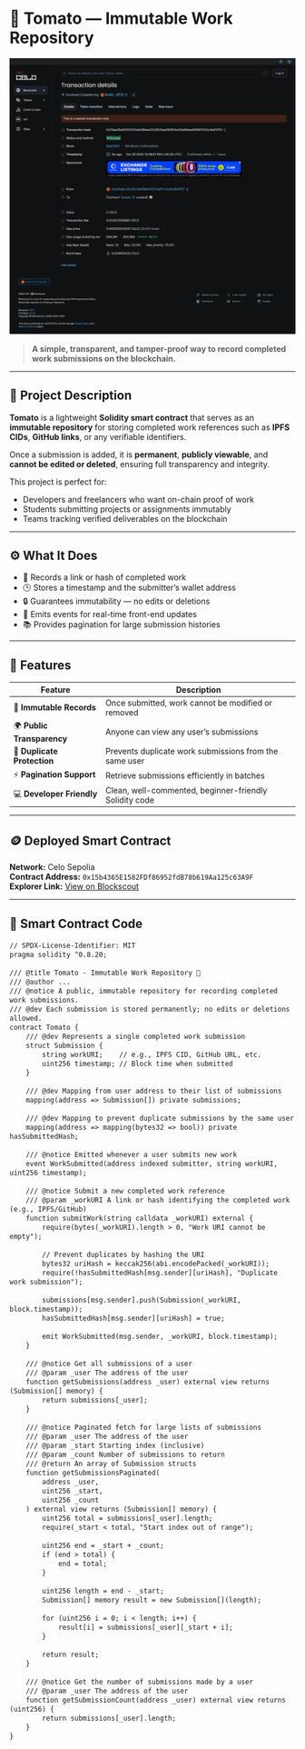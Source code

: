 # 🍅 Tomato — Immutable Work Repository
<p align="center">
  <img src="Celo-Sepolia-transaction-0x53ea28af4202024a0e18bbe32d3625ae09367ec93e66aba6086f7d32c6a93763-Blockscout.png" 
       alt="Celo Sepolia Transaction Screenshot" 
       width="700px">
</p>

> **A simple, transparent, and tamper-proof way to record completed work submissions on the blockchain.**

---

## 🧩 Project Description

**Tomato** is a lightweight **Solidity smart contract** that serves as an **immutable repository** for storing completed work references such as **IPFS CIDs**, **GitHub links**, or any verifiable identifiers.

Once a submission is added, it is **permanent**, **publicly viewable**, and **cannot be edited or deleted**, ensuring full transparency and integrity.

This project is perfect for:
- Developers and freelancers who want on-chain proof of work  
- Students submitting projects or assignments immutably  
- Teams tracking verified deliverables on the blockchain  

---

## ⚙️ What It Does

- 📝 Records a link or hash of completed work  
- 🕒 Stores a timestamp and the submitter’s wallet address  
- 🔒 Guarantees immutability — no edits or deletions  
- 📢 Emits events for real-time front-end updates  
- 📚 Provides pagination for large submission histories  

---

## 🌟 Features

| Feature | Description |
|---------|-------------|
| 🔐 **Immutable Records** | Once submitted, work cannot be modified or removed |
| 🌍 **Public Transparency** | Anyone can view any user’s submissions |
| 🚫 **Duplicate Protection** | Prevents duplicate work submissions from the same user |
| ⚡ **Pagination Support** | Retrieve submissions efficiently in batches |
| 💻 **Developer Friendly** | Clean, well-commented, beginner-friendly Solidity code |

---

## 🪙 Deployed Smart Contract

**Network:** Celo Sepolia  
**Contract Address:** `0x15b4365E1582FDf86952fdB78b619Aa125c63A9F`  
**Explorer Link:** [View on Blockscout](https://celo-sepolia.blockscout.com/address/0x15b4365E1582FDf86952fdB78b619Aa125c63A9F?tab=index)

---

## 🧱 Smart Contract Code

```solidity
// SPDX-License-Identifier: MIT
pragma solidity ^0.8.20;

/// @title Tomato - Immutable Work Repository 🍅
/// @author ...
/// @notice A public, immutable repository for recording completed work submissions.
/// @dev Each submission is stored permanently; no edits or deletions allowed.
contract Tomato {
    /// @dev Represents a single completed work submission
    struct Submission {
        string workURI;    // e.g., IPFS CID, GitHub URL, etc.
        uint256 timestamp; // Block time when submitted
    }

    /// @dev Mapping from user address to their list of submissions
    mapping(address => Submission[]) private submissions;

    /// @dev Mapping to prevent duplicate submissions by the same user
    mapping(address => mapping(bytes32 => bool)) private hasSubmittedHash;

    /// @notice Emitted whenever a user submits new work
    event WorkSubmitted(address indexed submitter, string workURI, uint256 timestamp);

    /// @notice Submit a new completed work reference
    /// @param _workURI A link or hash identifying the completed work (e.g., IPFS/GitHub)
    function submitWork(string calldata _workURI) external {
        require(bytes(_workURI).length > 0, "Work URI cannot be empty");

        // Prevent duplicates by hashing the URI
        bytes32 uriHash = keccak256(abi.encodePacked(_workURI));
        require(!hasSubmittedHash[msg.sender][uriHash], "Duplicate work submission");

        submissions[msg.sender].push(Submission(_workURI, block.timestamp));
        hasSubmittedHash[msg.sender][uriHash] = true;

        emit WorkSubmitted(msg.sender, _workURI, block.timestamp);
    }

    /// @notice Get all submissions of a user
    /// @param _user The address of the user
    function getSubmissions(address _user) external view returns (Submission[] memory) {
        return submissions[_user];
    }

    /// @notice Paginated fetch for large lists of submissions
    /// @param _user The address of the user
    /// @param _start Starting index (inclusive)
    /// @param _count Number of submissions to return
    /// @return An array of Submission structs
    function getSubmissionsPaginated(
        address _user,
        uint256 _start,
        uint256 _count
    ) external view returns (Submission[] memory) {
        uint256 total = submissions[_user].length;
        require(_start < total, "Start index out of range");

        uint256 end = _start + _count;
        if (end > total) {
            end = total;
        }

        uint256 length = end - _start;
        Submission[] memory result = new Submission[](length);

        for (uint256 i = 0; i < length; i++) {
            result[i] = submissions[_user][_start + i];
        }

        return result;
    }

    /// @notice Get the number of submissions made by a user
    /// @param _user The address of the user
    function getSubmissionCount(address _user) external view returns (uint256) {
        return submissions[_user].length;
    }
}

